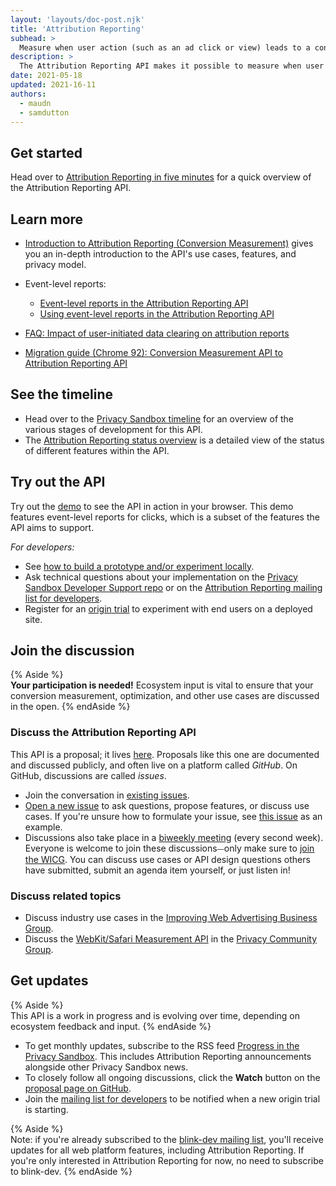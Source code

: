 ```yaml
---
layout: 'layouts/doc-post.njk'
title: 'Attribution Reporting'
subhead: >
  Measure when user action (such as an ad click or view) leads to a conversion, without using cross-site identifiers.
description: >
  The Attribution Reporting API makes it possible to measure when user action (such as an ad click or view) leads to a conversion, without using cross-site identifiers.
date: 2021-05-18
updated: 2021-16-11
authors:
  - maudn
  - samdutton
---
```


## Get started

Head over to [Attribution Reporting in five minutes](/docs/privacy-sandbox/attribution-reporting-in-short) for a quick overview of the Attribution Reporting API.

## Learn more

- [Introduction to Attribution Reporting (Conversion Measurement)](/docs/privacy-sandbox/attribution-reporting-introduction) gives you an in-depth
  introduction to the API's use cases, features, and privacy model.
- Event-level reports:

  - [Event-level reports in the Attribution Reporting API](/docs/privacy-sandbox/attribution-reporting-event-introduction/)
  - [Using event-level reports in the Attribution Reporting API](/docs/privacy-sandbox/attribution-reporting-event-guide/)

- [FAQ: Impact of user-initiated data clearing on attribution reports](/docs/privacy-sandbox/attribution-reporting-data-clearing/)
- [Migration guide (Chrome 92): Conversion Measurement API to Attribution Reporting API](/docs/privacy-sandbox/attribution-reporting-migration/)

## See the timeline

- Head over to the [Privacy Sandbox timeline](https://privacysandbox.com/timeline) for an overview of the various stages of development for this API.
- The [Attribution Reporting status overview](/docs/privacy-sandbox/attribution-reporting-introduction/#status) is a detailed view of the status of different features within the API.

## Try out the API

Try out the [demo](https://goo.gle/demo-event-level-conversion-measurement-api) to see the API in
action in your browser. This demo features event-level reports for clicks, which is a subset of the
features the API aims to support.

_For developers:_

- See [how to build a prototype and/or experiment
  locally](/docs/privacy-sandbox/attribution-reporting-introduction/#experiment-locally-or-with-a-demo).
- Ask technical questions about your implementation on the [Privacy Sandbox Developer Support
  repo](https://github.com/GoogleChromeLabs/privacy-sandbox-dev-support) or on the [Attribution
  Reporting mailing list for
  developers](https://groups.google.com/u/0/a/chromium.org/g/attribution-reporting-api-dev).
- Register for an [origin trial](https://developer.chrome.com/origintrials/#/view_trial/3411476717733150721) to experiment with end
  users on a deployed site.

## Join the discussion

{% Aside %}  
**Your participation is needed!** Ecosystem input is vital to ensure that your conversion
measurement, optimization, and other use cases are discussed in the open. {% endAside %}

### Discuss the Attribution Reporting API

This API is a proposal; it lives [here](https://github.com/WICG/conversion-measurement-api/).
Proposals like this one are documented and discussed publicly, and often live on a
platform called _GitHub_. On GitHub, discussions are called _issues_.

- Join the conversation in [existing
  issues](https://github.com/WICG/conversion-measurement-api/issues).
- [Open a new issue](https://github.com/WICG/conversion-measurement-api/issues/new) to ask questions,
  propose features, or discuss use cases. If you're unsure how to formulate your issue, see [this issue](https://github.com/WICG/conversion-measurement-api/issues/147) as an example.
- Discussions also take place in a [biweekly
  meeting](https://github.com/WICG/conversion-measurement-api/issues/80) (every second week).
  Everyone is welcome to join these discussions⏤only make sure to [join the
  WICG](https://www.w3.org/community/wicg/). You can discuss use cases or API design questions others have submitted, submit an agenda item yourself, or just listen in!

### Discuss related topics

- Discuss industry use cases in the [Improving Web Advertising Business
  Group](https://www.w3.org/community/web-adv/participants).
- Discuss the [WebKit/Safari Measurement
  API](https://github.com/privacycg/private-click-measurement) in the [Privacy Community
  Group](https://www.w3.org/community/privacycg/).

## Get updates

{% Aside %}  
This API is a work in progress and is evolving over time, depending on ecosystem feedback
and input.
{% endAside %}

- To get monthly updates, subscribe to the RSS feed [Progress in
  the Privacy Sandbox](/tags/progress-in-the-privacy-sandbox/). This includes Attribution Reporting announcements alongside other Privacy Sandbox news.
- To closely follow all ongoing discussions, click the **Watch** button on the [proposal page on GitHub](https://github.com/WICG/conversion-measurement-api).
- Join the [mailing list for
  developers](https://groups.google.com/u/1/a/chromium.org/g/attribution-reporting-api-dev) to be
  notified when a new origin trial is starting.

{% Aside %}  
Note: if you're already subscribed to the [blink-dev mailing
list](https://groups.google.com/a/chromium.org/g/blink-dev), you'll receive updates for all web
platform features, including Attribution Reporting. If you're only interested in Attribution
Reporting for now, no need to subscribe to blink-dev.
{% endAside %}
